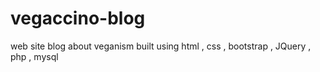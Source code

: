 # vegaccino-blog
web site blog about veganism built using html , css , bootstrap , JQuery , php , mysql
